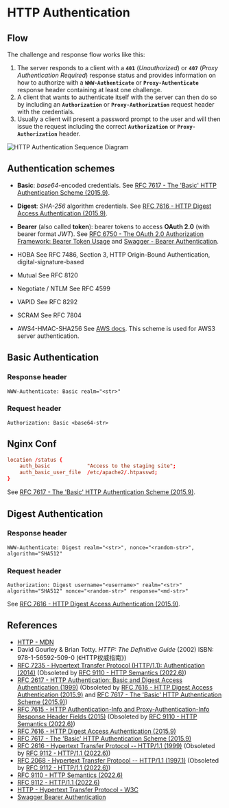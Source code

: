 # HTTP Authentication

## Flow

The challenge and response flow works like this:

1. The server responds to a client with a **`401`** (*Unauthorized*)
or **`407`** (*Proxy Authentication Required*) response status
and provides information on how to authorize
with a **`WWW-Authenticate`** or **`Proxy-Authenticate`** response header
containing at least one challenge.
2. A client that wants to authenticate itself with the server can then do so
by including an **`Authorization`** or **`Proxy-Authorization`** request header with the credentials.
3. Usually a client will present a password prompt to the user
and will then issue the request
including the correct **`Authorization`** or **`Proxy-Authorization`** header.

![HTTP Authentication Sequence Diagram](https://lucas-six.github.io/linux-cookbook/imgs/http-auth-sequence-diagram-noalpha.png)

## Authentication schemes

- **Basic**: *base64*-encoded credentials. See [RFC 7617 - The 'Basic' HTTP Authentication Scheme (2015.9)](https://www.rfc-editor.org/rfc/rfc7617).

- **Digest**: *SHA-256* algorithm credentials. See [RFC 7616 - HTTP Digest Access Authentication (2015.9)](https://www.rfc-editor.org/rfc/rfc7616).

- **Bearer** (also called **token**): bearer tokens to access **OAuth 2.0** (with bearer format *JWT*).
See [RFC 6750 - The OAuth 2.0 Authorization Framework: Bearer Token Usage](https://www.rfc-editor.org/rfc/rfc6750.html)
and [Swagger - Bearer Authentication](https://swagger.io/docs/specification/authentication/bearer-authentication/).

- HOBA
See RFC 7486, Section 3, HTTP Origin-Bound Authentication, digital-signature-based

- Mutual
See RFC 8120

- Negotiate / NTLM
See RFC 4599

- VAPID
See RFC 8292

- SCRAM
See RFC 7804

- AWS4-HMAC-SHA256
See [AWS docs](https://docs.aws.amazon.com/AmazonS3/latest/API/sigv4-auth-using-authorization-header.html).
This scheme is used for AWS3 server authentication.

## Basic Authentication

### Response header

```http
WWW-Authenticate: Basic realm="<str>"
```

### Request header

```http
Authorization: Basic <base64-str>
```

## Nginx Conf

```conf
location /status {
    auth_basic            "Access to the staging site";
    auth_basic_user_file  /etc/apache2/.htpasswd;
}
```

See [RFC 7617 - The 'Basic' HTTP Authentication Scheme (2015.9)](https://www.rfc-editor.org/rfc/rfc7617).

## Digest Authentication

### Response header

```http
WWW-Authenticate: Digest realm="<str>", nonce="<random-str>", algorithm="SHA512"
```

### Request header

```http
Authorization: Digest username="<username>" realm="<str>" algorithm="SHA512" nonce="<random-str>" response="<md-str>"
```

See [RFC 7616 - HTTP Digest Access Authentication (2015.9)](https://www.rfc-editor.org/rfc/rfc7616).

## References

<!-- markdownlint-disable line-length -->

- [HTTP - MDN](https://developer.mozilla.org/en-US/docs/Web/HTTP)
- David Gourley & Brian Totty. *HTTP: The Definitive Guide* (2002) ISBN: 978-1-56592-509-0 (《HTTP权威指南》)
- [RFC 7235 - Hypertext Transfer Protocol (HTTP/1.1): Authentication (2014)](https://www.rfc-editor.org/rfc/rfc7235) (Obsoleted by [RFC 9110 - HTTP Semantics (2022.6)](https://www.rfc-editor.org/rfc/rfc9110))
- [RFC 2617 - HTTP Authentication: Basic and Digest Access Authentication (1999)](https://www.rfc-editor.org/rfc/rfc2617) (Obsoleted by [RFC 7616 - HTTP Digest Access Authentication (2015.9)](https://www.rfc-editor.org/rfc/rfc7616) and [RFC 7617 - The 'Basic' HTTP Authentication Scheme (2015.9)](https://www.rfc-editor.org/rfc/rfc7617))
- [RFC 7615 - HTTP Authentication-Info and Proxy-Authentication-Info Response Header Fields (2015)](https://www.rfc-editor.org/rfc/rfc7615) (Obsoleted by [RFC 9110 - HTTP Semantics (2022.6)](https://www.rfc-editor.org/rfc/rfc9110))
- [RFC 7616 - HTTP Digest Access Authentication (2015.9)](https://www.rfc-editor.org/rfc/rfc7616)
- [RFC 7617 - The 'Basic' HTTP Authentication Scheme (2015.9)](https://www.rfc-editor.org/rfc/rfc7617)
- [RFC 2616 - Hypertext Transfer Protocol -- HTTP/1.1 (1999)](https://www.rfc-editor.org/rfc/rfc2616) (Obsoleted by [RFC 9112 - HTTP/1.1 (2022.6)](https://www.rfc-editor.org/rfc/rfc9112))
- [RFC 2068 - Hypertext Transfer Protocol -- HTTP/1.1 (1997.1)](https://www.rfc-editor.org/rfc/rfc2068) (Obsoleted by [RFC 9112 - HTTP/1.1 (2022.6)](https://www.rfc-editor.org/rfc/rfc9112))
- [RFC 9110 - HTTP Semantics (2022.6)](https://www.rfc-editor.org/rfc/rfc9110)
- [RFC 9112 - HTTP/1.1 (2022.6)](https://www.rfc-editor.org/rfc/rfc9112)
- [HTTP - Hypertext Transfer Protocol - W3C](https://www.w3.org/Protocols/)
- [Swagger Bearer Authentication](https://swagger.io/docs/specification/authentication/bearer-authentication/)

<!-- markdownlint-enable line-length -->
